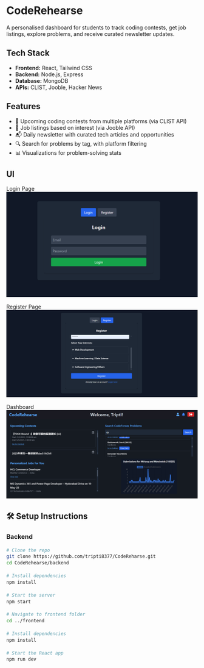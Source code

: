 # CodeRehearse

A personalised dashboard for students to track coding contests, get job listings, explore problems, and receive curated newsletter updates.

## Tech Stack

- **Frontend:** React, Tailwind CSS  
- **Backend:** Node.js, Express  
- **Database:** MongoDB  
- **APIs:** CLIST, Jooble, Hacker News  

## Features

- 🎯 Upcoming coding contests from multiple platforms (via CLIST API)  
- 💼 Job listings based on interest (via Jooble API)  
- 📬 Daily newsletter with curated tech articles and opportunities  
- 🔍 Search for problems by tag, with platform filtering  
- 📊 Visualizations for problem-solving stats  

## UI

Login Page
![Login Page](./Screenshots/Login_Page.png)

Register Page
![Register Page](./Screenshots/Register_Page.png)

Dashboard
![Dashboard](./Screenshots/Dashboard.png)  


## 🛠 Setup Instructions

### Backend

```bash
# Clone the repo
git clone https://github.com/tripti8377/CodeReharse.git
cd CodeRehearse/backend

# Install dependencies
npm install

# Start the server
npm start

# Navigate to frontend folder
cd ../frontend

# Install dependencies
npm install

# Start the React app
npm run dev

